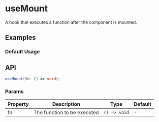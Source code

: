 # useMount

A hook that executes a function after the component is mounted.

## Examples

### Default Usage

<code src="./demo/demo1.tsx"></code>

## API

```typescript
useMount(fn: () => void);
```

### Params

| Property | Description                 | Type         | Default |
| -------- | --------------------------- | ------------ | ------- |
| fn       | The function to be executed | `() => void` | -       |
